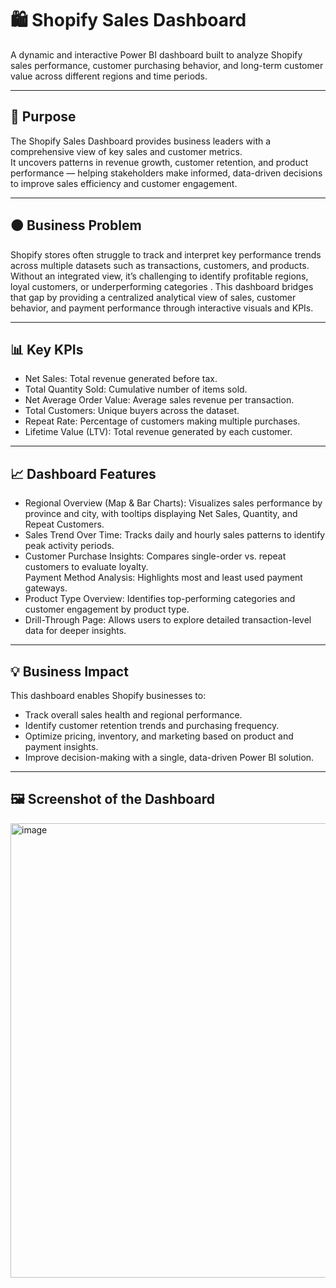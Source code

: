 # 🛍️ Shopify Sales Dashboard  

A dynamic and interactive Power BI dashboard built to analyze Shopify sales performance, customer purchasing behavior, and long-term customer value across different regions and time periods.

---

## 📝 Purpose  

The Shopify Sales Dashboard provides business leaders with a comprehensive view of key sales and customer metrics.  
It uncovers patterns in revenue growth, customer retention, and product performance — helping stakeholders make informed, data-driven decisions to improve sales efficiency and customer engagement.

---

## 🟤 Business Problem  

Shopify stores often struggle to track and interpret key performance trends across multiple datasets such as transactions, customers, and products.  
Without an integrated view, it’s challenging to identify profitable regions, loyal customers, or underperforming categories . This dashboard bridges that gap by providing a centralized analytical view of sales, customer behavior, and payment performance through interactive visuals and KPIs.

---

## 📊 Key KPIs  

- Net Sales: Total revenue generated before tax.  
- Total Quantity Sold: Cumulative number of items sold.  
- Net Average Order Value: Average sales revenue per transaction.  
- Total Customers: Unique buyers across the dataset.  
- Repeat Rate: Percentage of customers making multiple purchases.  
- Lifetime Value (LTV): Total revenue generated by each customer.  

---

## 📈 Dashboard Features  

- Regional Overview (Map & Bar Charts): Visualizes sales performance by province and city, with tooltips displaying Net Sales, Quantity, and Repeat Customers.  
- Sales Trend Over Time: Tracks daily and hourly sales patterns to identify peak activity periods.  
- Customer Purchase Insights: Compares single-order vs. repeat customers to evaluate loyalty.  
  Payment Method Analysis: Highlights most and least used payment gateways.  
- Product Type Overview: Identifies top-performing categories and customer engagement by product type.  
- Drill-Through Page: Allows users to explore detailed transaction-level data for deeper insights.  

---

## 💡 Business Impact  

This dashboard enables Shopify businesses to:  
- Track overall sales health and regional performance.  
- Identify customer retention trends and purchasing frequency.  
- Optimize pricing, inventory, and marketing based on product and payment insights.  
- Improve decision-making with a single, data-driven Power BI solution.  

---

## 🖼️ Screenshot of the Dashboard
<img width="1205" height="727" alt="image" src="https://github.com/user-attachments/assets/2c1fa492-5477-409c-9627-3093bd28fc8c" />



